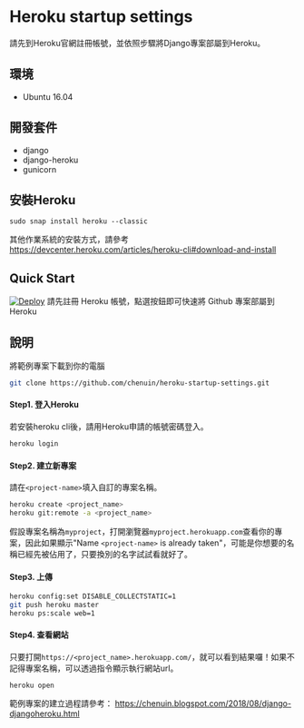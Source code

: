 # Heroku startup settings
請先到Heroku官網註冊帳號，並依照步驟將Django專案部屬到Heroku。

## 環境
- Ubuntu 16.04

## 開發套件
- django
- django-heroku
- gunicorn

## 安裝Heroku
```
sudo snap install heroku --classic
```
其他作業系統的安裝方式，請參考
https://devcenter.heroku.com/articles/heroku-cli#download-and-install


## Quick Start
[![Deploy](https://www.herokucdn.com/deploy/button.svg)](https://heroku.com/deploy?template=https://github.com/chenuin/heroku-startup-settings/tree/master)
請先註冊 Heroku 帳號，點選按鈕即可快速將 Github 專案部屬到 Heroku


## 說明
將範例專案下載到你的電腦
```sh
git clone https://github.com/chenuin/heroku-startup-settings.git
```


#### Step1. 登入Heroku
若安裝heroku cli後，請用Heroku申請的帳號密碼登入。
```sh
heroku login
```


#### Step2. 建立新專案
請在`<project-name>`填入自訂的專案名稱。
```sh
heroku create <project_name>
heroku git:remote -a <project_name>
```
假設專案名稱為`myproject`，打開瀏覽器`myproject.herokuapp.com`查看你的專案，因此如果顯示"Name `<project-name>` is already taken"，可能是你想要的名稱已經先被佔用了，只要換別的名字試試看就好了。


#### Step3. 上傳
```sh
heroku config:set DISABLE_COLLECTSTATIC=1
git push heroku master
heroku ps:scale web=1
```


#### Step4. 查看網站
只要打開`https://<project_name>.herokuapp.com/`，就可以看到結果囉！如果不記得專案名稱，可以透過指令顯示執行網站url。
```
heroku open
```
範例專案的建立過程請參考：
https://chenuin.blogspot.com/2018/08/django-djangoheroku.html


